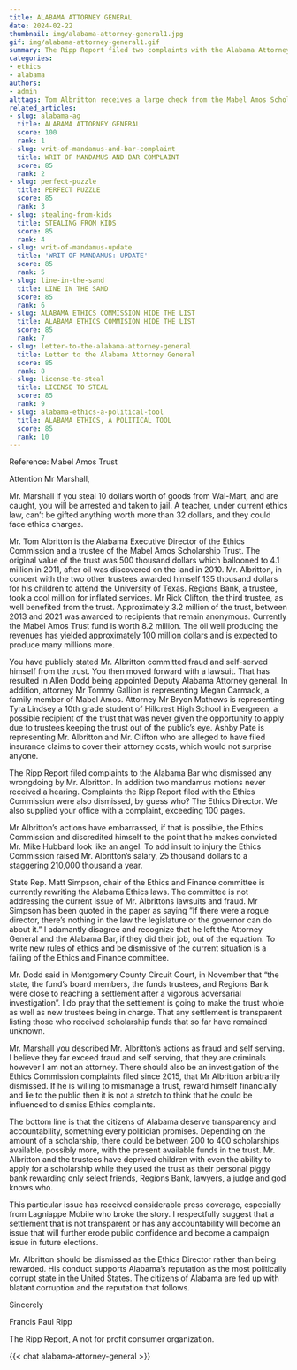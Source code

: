 ```yaml
---
title: ALABAMA ATTORNEY GENERAL
date: 2024-02-22
thumbnail: img/alabama-attorney-general1.jpg
gif: img/alabama-attorney-general1.gif
summary: The Ripp Report filed two complaints with the Alabama Attorney General's office. For misconduct by the Alabama Ethics Commission's director and requests a review of past dismissed complaints. And the wrongful conviction of Murray Lawrence in Baldwin County.
categories:
- ethics
- alabama
authors:
- admin
alttags: Tom Albritton receives a large check from the Mabel Amos Scholarship Trust, referencing ethics and financial values
related_articles:
- slug: alabama-ag
  title: ALABAMA ATTORNEY GENERAL
  score: 100
  rank: 1
- slug: writ-of-mandamus-and-bar-complaint
  title: WRIT OF MANDAMUS AND BAR COMPLAINT
  score: 85
  rank: 2
- slug: perfect-puzzle
  title: PERFECT PUZZLE
  score: 85
  rank: 3
- slug: stealing-from-kids
  title: STEALING FROM KIDS
  score: 85
  rank: 4
- slug: writ-of-mandamus-update
  title: 'WRIT OF MANDAMUS: UPDATE'
  score: 85
  rank: 5
- slug: line-in-the-sand
  title: LINE IN THE SAND
  score: 85
  rank: 6
- slug: ALABAMA ETHICS COMMISSION HIDE THE LIST
  title: ALABAMA ETHICS COMMISION HIDE THE LIST
  score: 85
  rank: 7
- slug: letter-to-the-alabama-attorney-general
  title: Letter to the Alabama Attorney General
  score: 85
  rank: 8
- slug: license-to-steal
  title: LICENSE TO STEAL
  score: 85
  rank: 9
- slug: alabama-ethics-a-political-tool
  title: ALABAMA ETHICS, A POLITICAL TOOL
  score: 85
  rank: 10
---
```

Reference: Mabel Amos Trust


Attention Mr Marshall, 


Mr. Marshall if you steal 10 dollars worth of goods from Wal-Mart, and are caught, you will be arrested and taken to jail. A teacher, under current ethics law, can’t be gifted anything worth more than 32 dollars, and they could face ethics charges.


Mr. Tom Albritton is the Alabama Executive Director of the Ethics Commission and a trustee of the Mabel Amos Scholarship Trust. The original value of the trust was 500 thousand dollars which ballooned to 4.1 million in 2011, after oil was discovered on the land in 2010. Mr. Albritton, in concert with the two other trustees awarded himself 135 thousand dollars for his children to attend the University of Texas. Regions Bank, a trustee, took a cool million for inflated services. Mr Rick Clifton, the third trustee, as well benefited from the trust. Approximately 3.2 million of the trust, between 2013 and 2021 was awarded to recipients that remain anonymous. Currently the Mabel Amos Trust fund is worth 8.2 million. The oil well producing the revenues has yielded approximately 100 million dollars and is expected to produce many millions more.


You have publicly stated Mr. Albritton committed fraud and self-served himself from the trust. You then moved forward with a lawsuit. That has resulted in Allen Dodd being appointed Deputy Alabama Attorney general. In addition, attorney Mr Tommy Gallion is representing Megan Carmack, a family member of Mabel Amos. Attorney Mr Bryon Mathews is representing Tyra Lindsey a 10th grade student of Hillcrest High School in Evergreen, a possible recipient of the trust that was never given the opportunity to apply due to trustees keeping the trust out of the public’s eye. Ashby Pate is representing Mr. Albritton and Mr. Clifton who are alleged to have filed insurance claims to cover their attorney costs, which would not surprise anyone.


The Ripp Report filed complaints to the Alabama Bar who dismissed any wrongdoing by Mr. Albritton. In addition two mandamus motions never received a hearing. Complaints the Ripp Report filed with the Ethics Commission were also dismissed, by guess who? The Ethics Director. We also supplied your office with a complaint, exceeding 100 pages.

Mr Albritton’s actions have embarrassed, if that is possible, the Ethics Commission and discredited himself to the point that he makes convicted Mr. Mike Hubbard look like an angel. To add insult to injury the Ethics Commission raised Mr. Albritton’s salary, 25 thousand dollars to a staggering 210,000 thousand a year.


State Rep. Matt Simpson, chair of the Ethics and Finance committee is currently rewriting the Alabama Ethics laws. The committee is not addressing the current issue of Mr. Albrittons lawsuits and fraud. Mr Simpson has been quoted in the paper as saying “If there were a rogue director, there’s nothing in the law the legislature or the governor can do about it.” I adamantly disagree and recognize that he left the Attorney General and the Alabama Bar, if they did their job, out of the equation. To write new rules of ethics and be dismissive of the current situation is a failing of the Ethics and Finance committee.


Mr. Dodd said in Montgomery County Circuit Court, in November that “the state, the fund’s board members, the funds trustees, and Regions Bank were close to reaching a settlement after a vigorous adversarial investigation”. I do pray that the settlement is going to make the trust whole as well as new trustees being in charge. That any settlement is transparent listing those who received scholarship funds that so far have remained unknown.


Mr. Marshall you described Mr. Albritton’s actions as fraud and self serving. I believe they far exceed fraud and self serving, that they are criminals however I am not an attorney. There should also be an investigation of the Ethics Commission complaints filed since 2015, that Mr Albritton arbitrarily dismissed. If he is willing to mismanage a trust, reward himself financially and lie to the public then it is not a stretch to think that he could be influenced to dismiss Ethics complaints.


The bottom line is that the citizens of Alabama deserve transparency and accountability, something every politician promises. Depending on the amount of a scholarship, there could be between 200 to 400 scholarships available, possibly more, with the present available funds in the trust. Mr. Albritton and the trustees have deprived children with even the ability to apply for a scholarship while they used the trust as their personal piggy bank rewarding only select friends, Regions Bank, lawyers, a judge and god knows who.


This particular issue has received considerable press coverage, especially from Lagniappe Mobile who broke the story. I respectfully suggest that a settlement that is not transparent or has any accountability will become an issue that will further erode public confidence and become a campaign issue in future elections.


Mr. Albritton should be dismissed as the Ethics Director rather than being rewarded. His conduct supports Alabama’s reputation as the most politically corrupt state in the United States. The citizens of Alabama are fed up with blatant corruption and the reputation that follows.


Sincerely


Francis Paul Ripp


The Ripp Report, A not for profit consumer organization.

{{< chat alabama-attorney-general >}}

